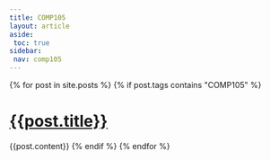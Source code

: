 ```yaml
---
title: COMP105
layout: article
aside:
 toc: true
sidebar:
 nav: comp105
---
```

{% for post in site.posts %}
{% if post.tags contains "COMP105" %}
# [{{post.title}}]({{site.baseurl}}{{post.url}})
{{post.content}}
{% endif %}
{% endfor %}
